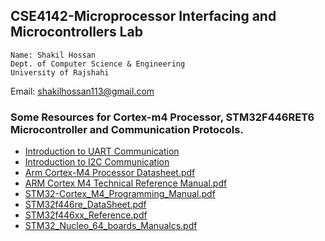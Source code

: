 ## CSE4142-Microprocessor Interfacing and Microcontrollers Lab
    Name: Shakil Hossan
    Dept. of Computer Science & Engineering
    University of Rajshahi
   Email: shakilhossan113@gmail.com
### Some Resources for Cortex-m4 Processor, STM32F446RET6 Microcontroller and Communication Protocols.
- [Introduction to UART Communication](https://www.circuitbasics.com/basics-uart-communication/)
- [Introduction to I2C Communication](https://www.circuitbasics.com/basics-of-the-i2c-communication-protocol/)
- [Arm Cortex-M4 Processor Datasheet.pdf](https://github.com/Shakil-RU/CSE4142-Microprocessor-Interfacing-and-Microcontrollers-Lab/blob/main/Resources/Arm%20Cortex-M4%20Processor%20Datasheet.pdf)
- [ARM Cortex M4 Technical Reference Manual.pdf](https://github.com/Shakil-RU/CSE4142-Microprocessor-Interfacing-and-Microcontrollers-Lab/blob/main/Resources/ARM%20Cortex%20M4%20Technical%20Reference%20Manual.pdf)
- [STM32-Cortex_M4_Programming_Manual.pdf](https://github.com/Shakil-RU/CSE4142-Microprocessor-Interfacing-and-Microcontrollers-Lab/blob/main/Resources/STM32-Cortex_M4_Programming_Manual.pdf)
- [STM32f446re_DataSheet.pdf](https://github.com/Shakil-RU/CSE4142-Microprocessor-Interfacing-and-Microcontrollers-Lab/blob/main/Resources/STM32f446re_DataSheet.pdf)
- [STM32f446xx_Reference.pdf](https://github.com/Shakil-RU/CSE4142-Microprocessor-Interfacing-and-Microcontrollers-Lab/blob/main/Resources/STM32f446xx_Reference.pdf)
- [STM32_Nucleo_64_boards_Manualcs.pdf](https://github.com/Shakil-RU/CSE4142-Microprocessor-Interfacing-and-Microcontrollers-Lab/blob/main/Resources/STM32_Nucleo_64_boards_Manualcs.pdf)
